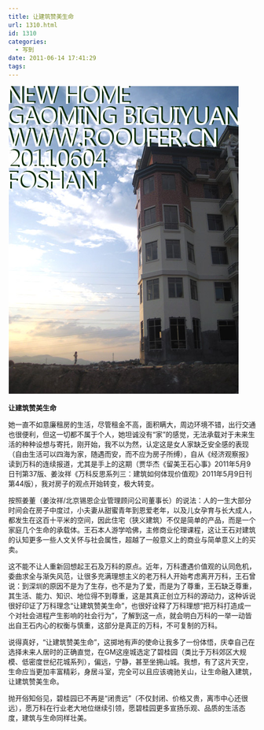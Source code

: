 ```yaml
---
title: 让建筑赞美生命
url: 1310.html
id: 1310
categories:
  - 写到
date: 2011-06-14 17:41:29
tags:
---
```


![](/images/attachments/month_1106/m2011614173843.jpg)  
  

**让建筑赞美生命**

  
她一直不如意廉租房的生活，尽管租金不高，面积瞒大，周边环境不错，出行交通也很便利，但这一切都不属于个人，她坦诚没有“家”的感觉，无法承载对于未来生活的种种设想与寄托，刚开始，我不以为然，认定这是女人家缺乏安全感的表现（自由生活可以四海为家，随遇而安，而不应为房子所缚），自从《经济观察报》读到万科的连续报道，尤其是手上的这期（贾华杰《留美王石心事》2011年5月9日刊第37版、姜汝祥《万科反思系列三：建筑如何体现价值观》2011年5月9日刊第44版），我对房子的观点开始转变，极大转变。  
  
按照姜董（姜汝祥/北京锡恩企业管理顾问公司董事长）的说法：人的一生大部分时间会在房子中度过，小夫妻从甜蜜青年到恩爱老年，以及儿女孕育与长大成人，都发生在这百十平米的空间，因此住宅（狭义建筑）不仅是简单的产品，而是一个家庭几个生命的承载体。王石本人游学哈佛，主修商业伦理课程，这让王石对建筑的认知更多一些人文关怀与社会属性，超越了一般意义上的商业与简单意义上的买卖。  
  
这不能不让人重新回想起王石及万科的原点。近年，万科遭遇价值观的认同危机，委曲求全与渐失风范，让很多充满理想主义的老万科人开始考虑离开万科，王石曾说：到深圳的原因不是为了生存，也不是为了爱，而是为了尊重，王石缺乏尊重，其生活、能力、知识、地位得不到尊重，这是其真正创立万科的源动力，这种诉说很好印证了万科理念“让建筑赞美生命”，也很好诠释了万科理想“把万科打造成一个对社会进程产生影响的社会行为”，了解到这一点，就会明白万科的一举一动皆出自王石内心的权衡与慎重，这部分是真正的万科，不可复制的万科。  
  
说得真好，“让建筑赞美生命”，这掷地有声的使命让我多了一份体悟，庆幸自己在选择未来人居时的正确直觉，在GM这座城选定了碧桂园（类比于万科郊区大规模、低密度世纪花城系列），偏远，宁静，甚至坐拥山城。我想，有了这片天空，生命应当更加丰富精彩，身居斗室，完全可以且应该魂驰关山，让生命融入建筑，让建筑赞美生命。  
  
抛开俗知俗见，碧桂园已不再是“闭贵远”（不仅封闭、价格又贵，离市中心还很远），愿万科在行业老大地位继续引领，愿碧桂园更多宣扬乐观、品质的生活态度，建筑与生命同样壮美。